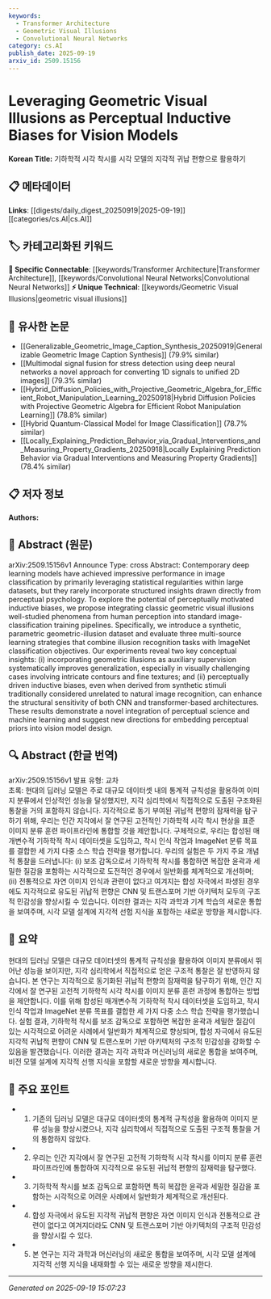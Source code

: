 ```yaml
---
keywords:
  - Transformer Architecture
  - Geometric Visual Illusions
  - Convolutional Neural Networks
category: cs.AI
publish_date: 2025-09-19
arxiv_id: 2509.15156
---
```


<!-- KEYWORD_LINKING_METADATA:
{
  "processed_timestamp": "2025-09-22 21:37:46.372296",
  "vocabulary_version": "1.0",
  "selected_keywords": [
    "Transformer Architecture",
    "Geometric Visual Illusions",
    "Convolutional Neural Networks"
  ],
  "rejected_keywords": [
    "Perceptual Inductive Biases"
  ],
  "similarity_scores": {
    "Transformer Architecture": 0.82,
    "Geometric Visual Illusions": 0.78,
    "Convolutional Neural Networks": 0.8
  },
  "extraction_method": "AI_prompt_based",
  "budget_applied": true
}
-->


# Leveraging Geometric Visual Illusions as Perceptual Inductive Biases for Vision Models

**Korean Title:** 기하학적 시각 착시를 시각 모델의 지각적 귀납 편향으로 활용하기

## 📋 메타데이터

**Links**: [[digests/daily_digest_20250919|2025-09-19]]   [[categories/cs.AI|cs.AI]]

## 🏷️ 카테고리화된 키워드
**🔗 Specific Connectable**: [[keywords/Transformer Architecture|Transformer Architecture]], [[keywords/Convolutional Neural Networks|Convolutional Neural Networks]]
**⚡ Unique Technical**: [[keywords/Geometric Visual Illusions|geometric visual illusions]]

## 🔗 유사한 논문
- [[Generalizable_Geometric_Image_Caption_Synthesis_20250919|Generalizable Geometric Image Caption Synthesis]] (79.9% similar)
- [[Multimodal signal fusion for stress detection using deep neural networks a novel approach for converting 1D signals to unified 2D images]] (79.3% similar)
- [[Hybrid_Diffusion_Policies_with_Projective_Geometric_Algebra_for_Efficient_Robot_Manipulation_Learning_20250918|Hybrid Diffusion Policies with Projective Geometric Algebra for Efficient Robot Manipulation Learning]] (78.8% similar)
- [[Hybrid Quantum-Classical Model for Image Classification]] (78.7% similar)
- [[Locally_Explaining_Prediction_Behavior_via_Gradual_Interventions_and_Measuring_Property_Gradients_20250918|Locally Explaining Prediction Behavior via Gradual Interventions and Measuring Property Gradients]] (78.4% similar)

## 📋 저자 정보

**Authors:** 

## 📄 Abstract (원문)

arXiv:2509.15156v1 Announce Type: cross 
Abstract: Contemporary deep learning models have achieved impressive performance in image classification by primarily leveraging statistical regularities within large datasets, but they rarely incorporate structured insights drawn directly from perceptual psychology. To explore the potential of perceptually motivated inductive biases, we propose integrating classic geometric visual illusions well-studied phenomena from human perception into standard image-classification training pipelines. Specifically, we introduce a synthetic, parametric geometric-illusion dataset and evaluate three multi-source learning strategies that combine illusion recognition tasks with ImageNet classification objectives. Our experiments reveal two key conceptual insights: (i) incorporating geometric illusions as auxiliary supervision systematically improves generalization, especially in visually challenging cases involving intricate contours and fine textures; and (ii) perceptually driven inductive biases, even when derived from synthetic stimuli traditionally considered unrelated to natural image recognition, can enhance the structural sensitivity of both CNN and transformer-based architectures. These results demonstrate a novel integration of perceptual science and machine learning and suggest new directions for embedding perceptual priors into vision model design.

## 🔍 Abstract (한글 번역)

arXiv:2509.15156v1 발표 유형: 교차  
초록: 현대의 딥러닝 모델은 주로 대규모 데이터셋 내의 통계적 규칙성을 활용하여 이미지 분류에서 인상적인 성능을 달성했지만, 지각 심리학에서 직접적으로 도출된 구조화된 통찰을 거의 포함하지 않습니다. 지각적으로 동기 부여된 귀납적 편향의 잠재력을 탐구하기 위해, 우리는 인간 지각에서 잘 연구된 고전적인 기하학적 시각 착시 현상을 표준 이미지 분류 훈련 파이프라인에 통합할 것을 제안합니다. 구체적으로, 우리는 합성된 매개변수적 기하학적 착시 데이터셋을 도입하고, 착시 인식 작업과 ImageNet 분류 목표를 결합한 세 가지 다중 소스 학습 전략을 평가합니다. 우리의 실험은 두 가지 주요 개념적 통찰을 드러냅니다: (i) 보조 감독으로서 기하학적 착시를 통합하면 복잡한 윤곽과 세밀한 질감을 포함하는 시각적으로 도전적인 경우에서 일반화를 체계적으로 개선하며; (ii) 전통적으로 자연 이미지 인식과 관련이 없다고 여겨지는 합성 자극에서 파생된 경우에도 지각적으로 유도된 귀납적 편향은 CNN 및 트랜스포머 기반 아키텍처 모두의 구조적 민감성을 향상시킬 수 있습니다. 이러한 결과는 지각 과학과 기계 학습의 새로운 통합을 보여주며, 시각 모델 설계에 지각적 선험 지식을 포함하는 새로운 방향을 제시합니다.

## 📝 요약

현대의 딥러닝 모델은 대규모 데이터셋의 통계적 규칙성을 활용하여 이미지 분류에서 뛰어난 성능을 보이지만, 지각 심리학에서 직접적으로 얻은 구조적 통찰은 잘 반영하지 않습니다. 본 연구는 지각적으로 동기화된 귀납적 편향의 잠재력을 탐구하기 위해, 인간 지각에서 잘 연구된 고전적 기하학적 시각 착시를 이미지 분류 훈련 과정에 통합하는 방법을 제안합니다. 이를 위해 합성된 매개변수적 기하학적 착시 데이터셋을 도입하고, 착시 인식 작업과 ImageNet 분류 목표를 결합한 세 가지 다중 소스 학습 전략을 평가했습니다. 실험 결과, 기하학적 착시를 보조 감독으로 포함하면 복잡한 윤곽과 세밀한 질감이 있는 시각적으로 어려운 사례에서 일반화가 체계적으로 향상되며, 합성 자극에서 유도된 지각적 귀납적 편향이 CNN 및 트랜스포머 기반 아키텍처의 구조적 민감성을 강화할 수 있음을 발견했습니다. 이러한 결과는 지각 과학과 머신러닝의 새로운 통합을 보여주며, 비전 모델 설계에 지각적 선행 지식을 포함할 새로운 방향을 제시합니다.

## 🎯 주요 포인트

- 1. 기존의 딥러닝 모델은 대규모 데이터셋의 통계적 규칙성을 활용하여 이미지 분류 성능을 향상시켰으나, 지각 심리학에서 직접적으로 도출된 구조적 통찰을 거의 통합하지 않았다.

- 2. 우리는 인간 지각에서 잘 연구된 고전적 기하학적 시각 착시를 이미지 분류 훈련 파이프라인에 통합하여 지각적으로 유도된 귀납적 편향의 잠재력을 탐구했다.

- 3. 기하학적 착시를 보조 감독으로 포함하면 특히 복잡한 윤곽과 세밀한 질감을 포함하는 시각적으로 어려운 사례에서 일반화가 체계적으로 개선된다.

- 4. 합성 자극에서 유도된 지각적 귀납적 편향은 자연 이미지 인식과 전통적으로 관련이 없다고 여겨지더라도 CNN 및 트랜스포머 기반 아키텍처의 구조적 민감성을 향상시킬 수 있다.

- 5. 본 연구는 지각 과학과 머신러닝의 새로운 통합을 보여주며, 시각 모델 설계에 지각적 선행 지식을 내재화할 수 있는 새로운 방향을 제시한다.

---

*Generated on 2025-09-19 15:07:23*